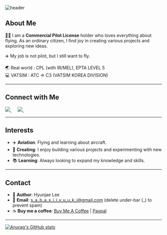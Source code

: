 ![header](https://capsule-render.vercel.app/api?type=waving&height=300&color=gradient&text=WELCOME%20TO%20YUUKI%27S%20WORLD&fontAlign=50&fontSize=50)

## About Me
👨‍✈️ I am a **Commercial Pilot License** holder who loves everything about flying. As an ordinary citizen, I find joy in creating various projects and exploring new ideas.

:airplane: My job is not pilot, but I still want to fly.

:earth_asia: Real world : CPL (with IR/MEL), EPTA LEVEL 5 <br>
:computer: VATSIM : ATC => C3 (VATSIM KOREA DIVISION)

---

## Connect with Me
<a href="https://www.instagram.com/jaelee1015">
    <img src="https://img.shields.io/badge/Instagram-E4405F?style=for-the-badge&logo=instagram&logoColor=white"/>
</a>&nbsp;&nbsp;&nbsp;&nbsp;
<a href="https://www.youtube.com/@jaelee203">
    <img src="https://img.shields.io/badge/YouTube-FF0000?style=for-the-badge&logo=youtube&logoColor=white"/>
</a>&nbsp;&nbsp;&nbsp;&nbsp;

---

## Interests
- ✈️ **Aviation**: Flying and learning about aircraft.
- 🔧 **Creating**: I enjoy building various projects and experimenting with new technologies.
- 📚 **Learning**: Always looking to expand my knowledge and skills.

---

## Contact
- 🤔 **Author**: Hyunjae Lee  
- 📧 **Email**: s_a_b_a_s_i_i_y_u_u_k_i@gmail.com (delete under-bar (_) to prevent spam)
- ☕ **Buy me a coffee**: [Buy Me A Coffee](https://buymeacoffee.com/yuuki_hj) | [Paypal](https://paypal.me/yuukihj)

---

[![Anurag's GitHub stats](https://github-readme-stats.vercel.app/api?username=yuukihj)](https://github.com/anuraghazra/github-readme-stats)
